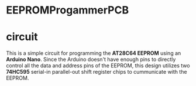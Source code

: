 # EEPROMProgammerPCB


# circuit
This is a simple circuit for programming the **AT28C64 EEPROM** using an **Arduino Nano**. Since the Arduino doesn't have enough pins to directly control all the data and address pins of the EEPROM, this design utilizes two **74HC595** serial-in parallel-out shift register chips to cummunicate with the EEPROM.

